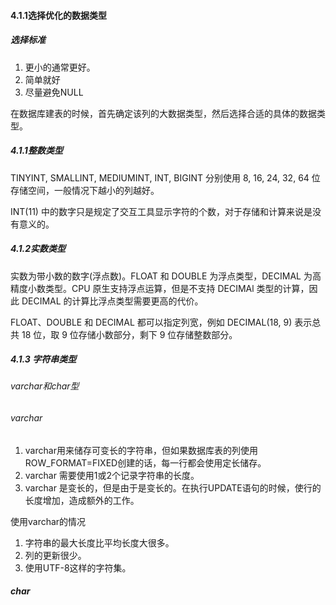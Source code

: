 #### 4.1.1选择优化的数据类型

##### 选择标准

1. 更小的通常更好。
2. 简单就好
3. 尽量避免NULL

在数据库建表的时候，首先确定该列的大数据类型，然后选择合适的具体的数据类型。

##### 4.1.1整数类型

TINYINT, SMALLINT, MEDIUMINT, INT, BIGINT 分别使用 8, 16, 24, 32, 64 位存储空间，一般情况下越小的列越好。

INT(11) 中的数字只是规定了交互工具显示字符的个数，对于存储和计算来说是没有意义的。

##### 4.1.2实数类型

实数为带小数的数字(浮点数)。FLOAT 和 DOUBLE 为浮点类型，DECIMAL 为高精度小数类型。CPU 原生支持浮点运算，但是不支持 DECIMAl 类型的计算，因此 DECIMAL 的计算比浮点类型需要更高的代价。

FLOAT、DOUBLE 和 DECIMAL 都可以指定列宽，例如 DECIMAL(18, 9) 表示总共 18 位，取 9 位存储小数部分，剩下 9 位存储整数部分。

##### 4.1.3 字符串类型

###### varchar和char型

###### varchar

1. varchar用来储存可变长的字符串，但如果数据库表的列使用ROW_FORMAT=FIXED创建的话，每一行都会使用定长储存。
2. varchar 需要使用1或2个记录字符串的长度。
3. varchar 是变长的，但是由于是变长的。在执行UPDATE语句的时候，使行的长度增加，造成额外的工作。

使用varchar的情况

1. 字符串的最大长度比平均长度大很多。
2. 列的更新很少。
3. 使用UTF-8这样的字符集。

##### char



